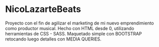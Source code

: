 # NicoLazarteBeats

Proyecto con el fin de agilizar el marketing de mi nuevo emprendimiento como productor musical.
Hecho con HTML desde 0, utilizando herramientas de CSS - SASS.
Maquetado simple con BOOTSTRAP retocando luego detalles con MEDIA QUERIES.
